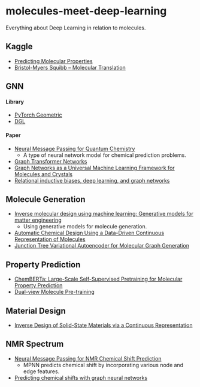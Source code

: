 # molecules-meet-deep-learning

Everything about Deep Learning in relation to molecules.

## Kaggle
   - [Predicting Molecular Properties](https://www.kaggle.com/c/champs-scalar-coupling)
   - [Bristol-Myers Squibb – Molecular Translation](https://www.kaggle.com/c/bms-molecular-translation)

## GNN
   #### Library
   - [PyTorch Geometric](https://pytorch-geometric.readthedocs.io/en/latest/)
   - [DGL](https://www.dgl.ai/)
   #### Paper
   - [Neural Message Passing for Quantum Chemistry](https://arxiv.org/abs/1704.01212)
      - A type of neural network model for chemical prediction problems.
   - [Graph Transformer Networks](https://arxiv.org/abs/1911.06455)
   - [Graph Networks as a Universal Machine Learning Framework for Molecules and Crystals](https://arxiv.org/abs/1812.05055)
   - [Relational inductive biases, deep learning, and graph networks](https://arxiv.org/abs/1806.01261)

## Molecule Generation
   - [Inverse molecular design using machine learning: Generative models for matter engineering](https://science.sciencemag.org/content/361/6400/360)
      - Using generative models for molecule generation.
   - [Automatic Chemical Design Using a Data-Driven Continuous Representation of Molecules](https://pubs.acs.org/doi/10.1021/acscentsci.7b00572)
   - [Junction Tree Variational Autoencoder for Molecular Graph Generation](https://arxiv.org/abs/1802.04364)

## Property Prediction
   - [ChemBERTa: Large-Scale Self-Supervised Pretraining for Molecular Property Prediction](https://arxiv.org/abs/2010.09885)
   - [Dual-view Molecule Pre-training](https://arxiv.org/abs/2106.10234)

## Material Design
   - [Inverse Design of Solid-State Materials via a Continuous Representation](https://www.sciencedirect.com/science/article/pii/S2590238519301754)
   
   
## NMR Spectrum
   - [Neural Message Passing for NMR Chemical Shift Prediction](https://pubs.acs.org/doi/abs/10.1021/acs.jcim.0c00195)
      - MPNN predicts chemical shift by incorporating various node and edge features.
   - [Predicting chemical shifts with graph neural networks](https://pubs.rsc.org/en/content/articlelanding/2021/sc/d1sc01895g)
   
